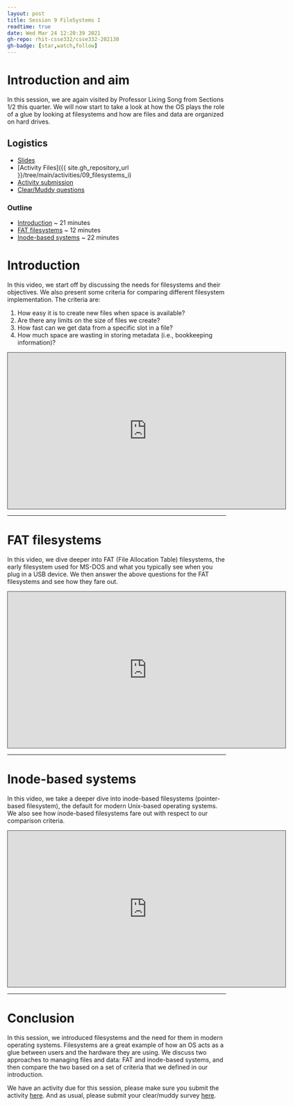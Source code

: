 ```yaml
---
layout: post
title: Session 9 FileSystems I
readtime: true
date: Wed Mar 24 12:20:39 2021
gh-repo: rhit-csse332/csse332-202130
gh-badge: [star,watch,follow]
---
```


# Introduction and aim
In this session, we are again visited by Professor Lixing Song from Sections 1/2 this quarter. We
will now start to take a look at how the OS plays the role of a glue by looking at filesystems and
how are files and data are organized on hard drives.

## Logistics
* [Slides](https://rosehulman-my.sharepoint.com/:p:/g/personal/noureddi_rose-hulman_edu/Ee0ubGqNnf1MhINAFuo-YJMBSGKh3JwRfp5zBWUkaUD-Kw?e=k7MWcx)
* [Activity Files]({{ site.gh_repository_url }}/tree/main/activities/09_filesystems_i)
* [Activity submission](https://moodle.rose-hulman.edu/mod/assign/view.php?id=2708139&forceview=1)
* [Clear/Muddy questions](https://moodle.rose-hulman.edu/mod/quiz/view.php?id=2769156&forceview=1)

### Outline
* [Introduction](#introduction) ~ 21 minutes
* [FAT filesystems](#fat-filesystems) ~ 12 minutes
* [Inode-based systems](#inode-based-systems) ~ 22 minutes

# Introduction
In this video, we start off by discussing the needs for filesystems and their objectives. We also
present some criteria for comparing different filesystem implementation. The criteria are:
1. How easy it is to create new files when space is available?
1. Are there any limits on the size of files we create?
1. How fast can we get data from a specific slot in a file?
1. How much space are wasting in storing metadata (i.e., bookkeeping information)?

<iframe src="https://rose-hulman.hosted.panopto.com/Panopto/Pages/Embed.aspx?id=d425c96e-a50a-4026-bd49-ac83012ad0cd&autoplay=false&offerviewer=true&showtitle=true&showbrand=false&start=0&interactivity=all" height="360" width="640" style="border: 1px solid #464646;" allowfullscreen allow="autoplay"></iframe>

---

# FAT filesystems
In this video, we dive deeper into FAT (File Allocation Table) filesystems, the early filesystem
used for MS-DOS and what you typically see when you plug in a USB device. We then answer the above
questions for the FAT filesystems and see how they fare out.

<iframe src="https://rose-hulman.hosted.panopto.com/Panopto/Pages/Embed.aspx?id=3a98da92-f177-44ca-a1b1-ac830135c4f3&autoplay=false&offerviewer=true&showtitle=true&showbrand=false&start=0&interactivity=all" height="360" width="640" style="border: 1px solid #464646;" allowfullscreen allow="autoplay"></iframe>

---

# Inode-based systems
In this video, we take a deeper dive into inode-based filesystems (pointer-based filesystem), the
default for modern Unix-based operating systems. We also see how inode-based filesystems fare out
with respect to our comparison criteria.

<iframe src="https://rose-hulman.hosted.panopto.com/Panopto/Pages/Embed.aspx?id=8c5c20a0-a60f-4c01-81d5-ac8301687222&autoplay=false&offerviewer=true&showtitle=true&showbrand=false&start=0&interactivity=all" height="360" width="640" style="border: 1px solid #464646;" allowfullscreen allow="autoplay"></iframe>

---

# Conclusion
In this session, we introduced filesystems and the need for them in modern operating systems.
Filesystems are a great example of how an OS acts as  a glue between users and the hardware they are
using. We discuss two approaches to managing files and data: FAT and inode-based systems, and then
compare the two based on a set of criteria that we defined in our introduction.

We have an activity due for this session, please make sure you submit the activity
[here](https://moodle.rose-hulman.edu/mod/assign/view.php?id=2708139&forceview=1). And as usual,
please submit your clear/muddy survey
[here](https://moodle.rose-hulman.edu/mod/quiz/view.php?id=2769156&forceview=1).
